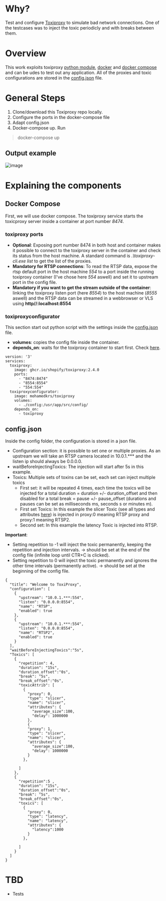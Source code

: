 # Why?
Test and configure [Toxiproxy](https://github.com/Shopify/toxiproxy) to simulate bad network connections.
One of the testcases was to inject the toxic periodicly and with breaks between them.

# Overview
This work exploits toxiproxy [python module](https://github.com/douglas/toxiproxy-python), [docker](https://www.docker.com/) and [docker compose](https://docs.docker.com/compose/) and can be udes to test out any application.
All of the proxies and toxic configurations are stored in the [config.json](https://github.com/Mohamedkrs/ToxiProxy/blob/master/config/Config.json) file.
# General Steps
1. Clone/download this Toxiproxy repo locally.
2. Configure the ports in the docker-compose file
3. Adapt config.json
4. Docker-compose up. Run
> docker-compose up
## Output example
![image](https://user-images.githubusercontent.com/44847005/165768006-9c3ffecb-be7d-4398-a111-f47629b3d5d0.png)

# Explaining the components
## Docker Compose
First, we will use docker compose. The toxiproxy service starts the toxicproxy server inside a container at port number *8474*.

### toxiproxy ports
- **Optional**: Exposing port number 8474 in both host and container makes it possible to connect to the toxiproxy server in the container and check its status from the host machine. A standard command is *.\toxiproxy-cli.exe list* to get the list of the proxies.
- **Mandatory for RTSP connections**: To read the RTSP data, expose the rtsp default port in the host machine *554* to a port inside the running toxiproxy container (I've chose here *554* aswell) and set it to upstream port in the config file.
- **Mandatory if you want to get the stream outside of the container**: linking the toxiproxy listen port (here *8554*) to the host machine (*8555* aswell) and the RTSP data can be streamed in a webbrowser or VLS using **http//:localhost:8554**
### toxiproxyconfigurator
This section start out python script with the settings inside the [config.json](https://github.com/Mohamedkrs/ToxiProxy/blob/master/config/Config.json) file.
- **volumes**: copies the config file inside the container.
- **depends_on**: waits for the toxiproxy container to start first. Check [here](https://docs.docker.com/compose/startup-order/).
```
version: '3'
services: 
  toxiproxy: 
    image: ghcr.io/shopify/toxiproxy:2.4.0
    ports: 
      - "8474:8474" 
      - "8554:8554" 
      - "554:554" 
  toxiproxyconfigurator: 
    image: mohamedkrs/toxiproxy
    volumes: 
      - ./config:/usr/app/src/config/ 
    depends_on: 
      - toxiproxy
```
## config.json
Inside the config folder, the configuration is stored in a json file.
- Configuration section: it is possible to set one or multiple proxies. As an upstream we will take an RTSP camera located in 10.0.1.*** and the listen ip should always be 0.0.0.0.
- waitBeforeInjectingToxics: The injection will start after 5s in this example.
- Toxics: Multiple sets of toxins can be set, each set can inject multiple toxics
  - First set: it will be repeated 4 times, each time the toxics will be injected for a total duration = duration +/- duration_offset and then disabled for a total break = pause +/- pause_offset (durations and pauses can be set as milliseconds ms, seconds s or minutes m).
  - First set Toxics: In this example the slicer Toxic (see all types and attributes [here](https://github.com/Shopify/toxiproxy#toxics)) is injected in proxy:0  meaning RTSP proxy and proxy:1 meaning RTSP2.
  - Second set: In this example the latency Toxic is injected into RTSP.
  
**Important**: 
- Setting repetition to -1 will inject the toxic permanently, keeping the repetition and injection intervals. → should be set at the end of the config file (infinite loop until CTR+C is clicked).
- Setting repetition to 0 will inject the toxic permanently and ignores the other time intervals (permanently active).  → should be set at the beginning of the config file.
```
{
  "title": "Welcome to ToxiProxy",
  "configuration": [
    {
      "upstream": "10.0.1.***:554",
      "listen": "0.0.0.0:8554",
      "name": "RTSP",
      "enabled": true
    },
    {
      "upstream": "10.0.1.***:554",
      "listen": "0.0.0.0:8554",
      "name": "RTSP2",
      "enabled": true
    }
  ],
  "waitBeforeInjectingToxics":"5s",
  "Toxics": [
    {
      "repetition": 4,
      "duration": "15s",
      "duration_offset":"0s",
      "break": "5s",
      "break_offset":"0s",
      "toxicAttrib": [
        {
          "proxy": 0,
          "type": "slicer",
          "name": "slicer",
          "attributes": {
            "average_size":100,
            "delay": 1000000
          },
          {
          "proxy": 1,
          "type": "slicer",
          "name": "slicer",
          "attributes": {
            "average_size":100,
            "delay": 1000000
          }
        },
        
      ]
    },
    {
      "repetition":5 ,
      "duration": "15s",
      "duration_offset":"0s",
      "break": "5s",
      "break_offset":"0s",
      "toxics": [
        {
          "proxy": 0,
          "type": "latency",
          "name": "latency",
          "attributes": {
            "latency":1000
          }
        },
        
      ]
    }
  ]
}
```

# TBD
- Tests



